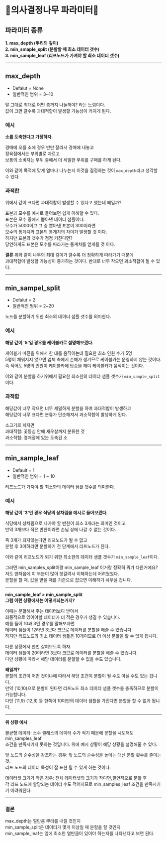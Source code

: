 # 🌳의사결정나무 파라미터🌳

## 파라미터 종류
**1. max_depth (뿌리의 깊이)**  
**2. min_smaple_split (분할할 때 최소 데이터 갯수)**   
**3. min_sample_leaf (리프노드가 가져야 할 최소 데이터 갯수)**

---

## max_depth
- Defalut = None
- 일반적인 범위 = 3~10

말 그대로 최대로 어떤 층까지 나눌꺼야? 라는 느낌이다.  
값이 크면 클수록 과대적합이 발생할 가능성이 커지게 된다.  

### 예시
**소를 도축한다고 가정하자.**

경매에 오를 소에 경우 반만 잘라서 경매에 내놓고  
정육점에서는 부위별로 자르고  
보통의 소비자는 부위 중에서 더 세밀한 부위를 구매를 하게 된다.  

이와 같이 목적에 맞게 얼마나 나누는지 이것을 결정하는 것이 `max_depth`라고 생각할 수 있다.  

### 과적합
위에서 값이 크다면 과대적합이 발생할 수 있다고 했는데 왜일까?  
  
표본과 모수를 예시로 들어보면 쉽게 이해할 수 있다.  
표본은 모수 중에서 뽑아낸 데이터 샘플이다.  
모수가 5000이고 그 중 뽑아낸 표본이 300이라면    
모수의 통계치와 표본의 통계치의 차이가 발생할 것 이다.  
하지만 표본의 갯수가 점점 커진다면?    
당연하게도 표본은 모수를 따라가는 통계치를 얻게될 것 이다.    

**결론** 
위와 같이 나무의 최대 깊이가 클수록 더 정확하게 따라가기 때문에  
과대적합이 발생할 가능성이 증가하는 것이다. 반대로 너무 작으면 과소적합이 될 수 있다.  

---

## min_sampel_split
- Defalut = 2 
- 일반적인 범위 = 2~20

노드를 분할하기 위한 최소의 데이터 샘플 갯수를 의미한다.  
  
### 예시
**해당 값이 '5'일 경우를 케이블카로 설명해보겠다.**  
  
케이블카 마진을 위해서 한 대를 움직이는데 필요한 최소 인원 수가 5명  
5명이 채워지지 않으면 업체 측에서 손해가 생기므로 케이블카는 운영하지 않는 것이다.  
즉 적어도 5명의 인원이 케이블카에 탑승을 해야 케이블카가 움직이는 것이다.  
  
이와 같이 분할을 하기위해서 필요한 최소한의 데이터 샘플 갯수가 `min_sample_split`이다.  
  
### 과적합
해당값이 너무 작으면 너무 세밀하게 분할을 하여 과대적합이 발생하고  
해당값이 너무 크다면 분류가 단순해져서 과소적합이 발생하게 된다.  

소고기로 치자면   
과대적합: 꽃등심 안에 새우살까지 분류한 것  
과소적합: 경매장에 있는 도축된 소  

---
## min_sample_leaf
- Default = 1  
- 일반적인 범위 = 1 ~ 10  
  
리프노드가 가져야 할 최소한의 데이터 샘플 갯수를 의미한다.  

### 예시
**해당 값이 '3'인 경우 식당의 상차림을 예시로 들어보겠다.**  
  
식당에서 상차림으로 나가야 할 반찬이 최소 3개라는 의미인 것이고  
만약 3개보다 적은 반찬이라면 손님 상에 나갈 수 없는 것이다.  

즉 3개가 되지않는다면 리프노드가 될 수 없고  
분할 후 3이하라면 분할하기 전 단계에서 리프노드가 된다.  
  
이와 같이 리프노드가 되기 위한 최소한의 데이터 샘플 갯수가 `min_sample_leaf`이다.  
  
그러면 min_samples_split이랑 min_sample_leaf 이거랑 정확히 뭐가 다른거에요?  
저도 맨처음에 이 부분이 많이 헷갈려서 이해하는데 어려웠었다.  
분할을 할 때, 값을 받을 때를 기준으로 잡으면 이해하기 쉬우실 겁니다.  

---
**min_sample_leaf >  min_sample_split  
그럼 이런 상황에서는 어떻게되는거지?**  

이때는 분할해서 주는 데이터보다 받아서  
최종적으로 있어야할 데이터가 더 적은 경우가 생길 수 있습니다.  
예를 들어 10과 3인 경우를 말해보자면  
데이터 샘플이 12라면 3보다 크므로 데이터를 분할을 해줄 수 있습니다.  
하지만 리프노드의 최소 데이터 샘플은 10개이므로 더 이상 분할을 할 수 없게 됩니다.  
  
다른 상황에서 한번 살펴보도록 하자.  
데이터 샘플이 20이라면 3보다 크므로 데이터를 분할을 해줄 수 있습니다.  
다만 상황에 따라서 해당 데이터를 분할할 수 없을 수도 있습니다.  

**왜일까?**  
분할의 조건이 어떤 것이냐에 따라서 해당 조건이 분할이 될 수도 아닐 수도 있는 겁니다.  
만약 (10,10)으로 분할이 된다면 리프노드 최소 데이터 샘플 갯수를 충족하므로 분할이 가능합니다.  
다만 (11,9) (12,8) 등 한쪽이 10미만의 데이터 샘플을 가진다면 분할을 할 수 없게 됩니다.  

---
**위 상황 예시**

불균형 데이터: 소수 클래스의 데이터 수가 적기 때문에 분할을 시도해도 min_samples_leaf  
  조건을 만족시키지 못하는 것입니다. 위에 예시 상황이 해당 상황을 설명해줄 수 있다.  

잎 노드의 순수성을 강조하는 경우: 잎 노드의 순수성을 높이는 대신 분할 횟수를 줄이는 것.   
리프 노드의 데이터 특성이 잘 표현 될 수 있게 하는 것이다.

데이터셋 크기가 작은 경우: 전체 데이터셋의 크기가 작다면,필연적으로 분할 후   
각 리프 노드에 할당되는 데이터 수도 적어지므로 min_samples_leaf 조건을 만족시키기 어려워진다. 

---

### 결론

max_depth는 얼만큼 뿌리를 내릴 것인지  
min_sample_split은 데이터가 몇개 이상일 때 분할을 할 것인지  
min_sample_leaf는 잎에 최소한 얼만큼이 있어야 하는지를 나타낸다고 보면 된다.
